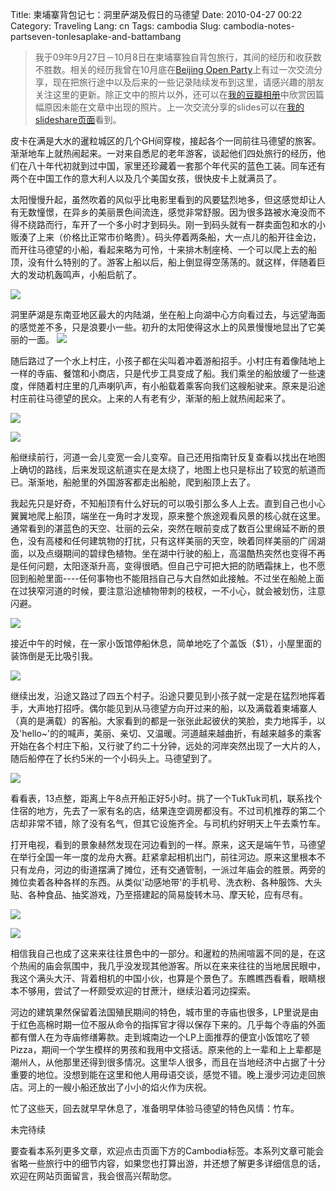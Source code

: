 Title: 柬埔寨背包记七：洞里萨湖及假日的马德望
Date: 2010-04-27 00:22
Category: Traveling
Lang: cn
Tags: cambodia
Slug: cambodia-notes-partseven-tonlesaplake-and-battambang

>我于09年9月27日－10月8日在柬埔寨独自背包旅行，其间的经历和收获数不胜数。相关的经历我曾在10月底在[Beijing Open Party](http://www.beijing-open-party.org)上有过一次交流分享，现在把旅行途中以及后来的一些记录陆续发布到这里，请感兴趣的朋友关注这里的更新。除正文中的照片以外，还可以在[我的豆瓣相册](http://www.douban.com/photos/album/20098136/)中欣赏因篇幅原因未能在文章中出现的照片。上一次交流分享的slides可以在[我的slideshare页面](http://www.slideshare.net/CNBorn)看到。

皮卡在满是大水的暹粒城区的几个GH间穿梭，接起各个一同前往马德望的旅客。渐渐地车上就热闹起来。一对来自悉尼的老年游客，谈起他们四处旅行的经历，他们在八十年代初就到过中国，家里还珍藏着一套那个年代买的蓝色工装。同车还有两个在中国工作的意大利人以及几个美国女孩，很快皮卡上就满员了。
 
太阳慢慢升起，虽然吹着的风似乎比电影里看到的风要猛烈地多，但这感觉却让人有无数憧憬，在异乡的美丽景色间流连，感觉非常舒服。因为很多路被水淹没而不得不绕路而行，车开了一个多小时才到码头。刚一到码头就有一群卖面包和水的小贩湊了上来（价格比正常市价略贵）。码头停着两条船，大一点儿的船开往金边，而开往马德望的小船，看起来略为可怜，十来排木制座椅、一个可以爬上去的船顶，没有什么特别的了。游客上船以后，船上倒显得空荡荡的。就这样，伴随着巨大的发动机轰鸣声，小船启航了。

![](images/travel/cambodia/158-P1050466-thumb-500x375-157.jpg)

洞里萨湖是东南亚地区最大的内陆湖，坐在船上向湖中心方向看过去，与远望海面的感觉差不多，只是浪要小一些。初升的太阳使得这水上的风景慢慢地显出了它美丽的一面。
![](images/travel/cambodia/139-DSC_0760-thumb-500x335-133.jpg)

随后路过了一个水上村庄，小孩子都在尖叫着冲着游船招手。小村庄有着像陆地上一样的寺庙、餐馆和小商店，只是代步工具变成了船。我们乘坐的船放缓了一些速度，伴随着村庄里的几声喇叭声，有小船载着乘客向我们这艘船驶来。原来是沿途村庄前往马德望的民众。上来的人有老有少，渐渐的船上就热闹起来了。

![](images/travel/cambodia/141-DSC_0818-thumb-640x302-131.jpg)

![](images/travel/cambodia/143-DSC_0810-thumb-500x335-136.jpg)

船继续前行，河道一会儿变宽一会儿变窄。自己还用指南针反复查看以找出在地图上确切的路线，后来发现这航道实在是太绕了，地图上也只是标出了较宽的航道而已。渐渐地，船舱里的外国游客都走出船舱，爬到船顶上去了。

我起先只是好奇，不知船顶有什么好玩的可以吸引那么多人上去。直到自己也小心翼翼地爬上船顶，端坐在一角时才发现，原来整个旅途观看风景的核心就在这里。通常看到的湛蓝色的天空、壮丽的云朵，突然在眼前变成了数百公里绵延不断的景色，没有高楼和任何建筑物的打扰，只有这样美丽的天空，映着同样美丽的广阔湖面，以及点缀期间的碧绿色植物。坐在湖中行驶的船上，高温酷热突然也变得不再是任何问题，太阳逐渐升高，变得很晒。但自己宁可把大把的防晒霜抹上，也不愿回到船舱里面----任何事物也不能阻挡自己与大自然如此接触。不过坐在船舱上面在过狭窄河道的时候，要注意沿途植物带刺的枝杈，一不小心，就会被划伤，注意闪避。

![](images/travel/cambodia/145-Touring_TonleSapLake-thumb-640x428-135.jpg)

接近中午的时候，在一家小饭馆停船休息，简单地吃了个盖饭（$1），小屋里面的装饰倒是无比吸引我。

![](images/travel/cambodia/148-P1050544-thumb-500x375-147.jpg)

继续出发，沿途又路过了四五个村子。沿途只要见到小孩子就一定是在猛烈地挥着手，大声地打招呼。偶尔能见到从马德望方向开过来的船，以及满载着柬埔寨人（真的是满载）的客船。大家看到的都是一张张此起彼伏的笑脸，卖力地挥手，以及'hello~'的的喊声，美丽、亲切、又温暖。河道越来越曲折，有越来越多的乘客开始在各个村庄下船，又行驶了约二十分钟，远处的河岸突然出现了一大片的人，随后船停在了长约5米的一个小码头上。马德望到了。

![](images/travel/cambodia/150-DSC_0945-thumb-500x335-132.jpg)

看看表，13点整，距离上午8点开船正好5小时。挑了一个TukTuk司机，联系找个住宿的地方，先去了一家有名的店，结果连空调房都没有。不过司机推荐的第二个店却非常不错，除了没有名气，但其它设施齐全。与司机约好明天上午去乘竹车。

打开电视，看到的景象赫然发现在河边看到的一样。原来，这天是端午节，马德望在举行全国一年一度的龙舟大赛。赶紧拿起相机出门，前往河边。原来这里根本不只有龙舟，河边的街道摆满了摊位，还有交通管制，一派过年庙会的胜景。两旁的摊位卖着各种各样的东西。从类似'动感地带'的手机号、洗衣粉、各种服饰、大头贴、各种食品、抽奖游戏，乃至搭建起的简易旋转木马、摩天轮，应有尽有。

![](images/travel/cambodia/152-P1050589-thumb-500x666-138.jpg)

![](images/travel/cambodia/154-Battambang_City-thumb-640x428-137.jpg)

相信我自己也成了这来来往往景色中的一部分。和暹粒的热闹喧嚣不同的是，在这个热闹的庙会氛围中，我几乎没发现其他游客。所以在来来往往的当地居民眼中，我这个满头大汗、背着相机的中国小伙，也算是个景色了。东瞧瞧西看看，眼睛根本不够用，尝试了一杯颇受欢迎的甘蔗汁，继续沿着河边探索。

河边的建筑果然保留着法国殖民期间的特色，城市里的寺庙也很多，LP里说是由于红色高棉时期一位不服从命令的指挥官才得以保存下来的。几乎每个寺庙的外面都有僧人在为寺庙修缮筹款。走到城南边一个LP上面推荐的便宜小饭馆吃了顿Pizza，期间一个学生模样的男孩和我用中文搭话。原来他的上一辈和上上辈都是潮州人，从他那里还得到很多情况。这里华人很多，而且在当地经济中占据了十分重要的地位。没想到能在这里和他人用母语交谈，感觉不错。晚上漫步河边走回旅店。河上的一艘小船还放出了小小的焰火作为庆祝。

忙了这些天，回去就早早休息了，准备明早体验马德望的特色风情：竹车。

未完待续

要查看本系列更多文章，欢迎点击页面下方的Cambodia标签。本系列文章可能会省略一些旅行中的细节内容，如果您也打算出游，并还想了解更多详细信息的话，欢迎在网站页面留言，我会很高兴帮助您。
